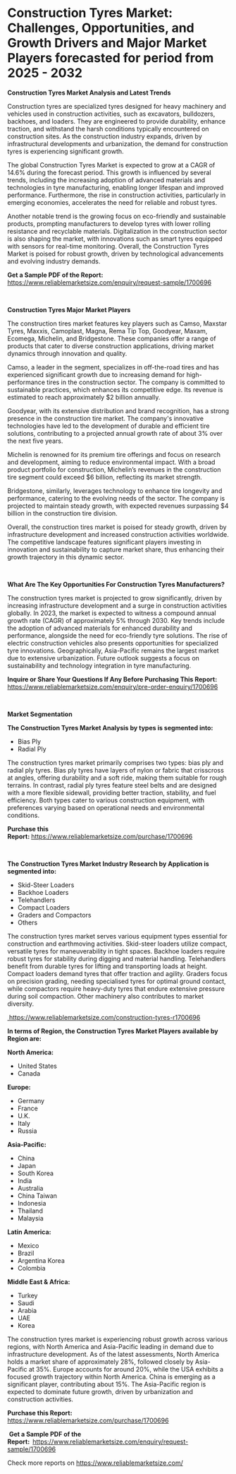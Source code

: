 <p><h1>Construction Tyres Market: Challenges, Opportunities, and Growth Drivers and Major Market Players forecasted for period from 2025 - 2032</h1></p><p><strong>Construction Tyres Market Analysis and Latest Trends</strong></p>
<p><p>Construction tyres are specialized tyres designed for heavy machinery and vehicles used in construction activities, such as excavators, bulldozers, backhoes, and loaders. They are engineered to provide durability, enhance traction, and withstand the harsh conditions typically encountered on construction sites. As the construction industry expands, driven by infrastructural developments and urbanization, the demand for construction tyres is experiencing significant growth.</p><p>The global Construction Tyres Market is expected to grow at a CAGR of 14.6% during the forecast period. This growth is influenced by several trends, including the increasing adoption of advanced materials and technologies in tyre manufacturing, enabling longer lifespan and improved performance. Furthermore, the rise in construction activities, particularly in emerging economies, accelerates the need for reliable and robust tyres.</p><p>Another notable trend is the growing focus on eco-friendly and sustainable products, prompting manufacturers to develop tyres with lower rolling resistance and recyclable materials. Digitalization in the construction sector is also shaping the market, with innovations such as smart tyres equipped with sensors for real-time monitoring. Overall, the Construction Tyres Market is poised for robust growth, driven by technological advancements and evolving industry demands.</p></p>
<p><strong>Get a Sample PDF of the Report:&nbsp;</strong> <a href="https://www.reliablemarketsize.com/enquiry/request-sample/1700696?utm_campaign=2015&utm_medium=2&utm_source=Github&utm_content=ia&utm_term=09012025&utm_id=construction-tyres">https://www.reliablemarketsize.com/enquiry/request-sample/1700696</a></p>
<p>&nbsp;</p>
<p><strong>Construction Tyres Major Market Players</strong></p>
<p><p>The construction tires market features key players such as Camso, Maxstar Tyres, Maxxis, Camoplast, Magna, Rema Tip Top, Goodyear, Maxam, Ecomega, Michelin, and Bridgestone. These companies offer a range of products that cater to diverse construction applications, driving market dynamics through innovation and quality.</p><p>Camso, a leader in the segment, specializes in off-the-road tires and has experienced significant growth due to increasing demand for high-performance tires in the construction sector. The company is committed to sustainable practices, which enhances its competitive edge. Its revenue is estimated to reach approximately $2 billion annually.</p><p>Goodyear, with its extensive distribution and brand recognition, has a strong presence in the construction tire market. The company's innovative technologies have led to the development of durable and efficient tire solutions, contributing to a projected annual growth rate of about 3% over the next five years.</p><p>Michelin is renowned for its premium tire offerings and focus on research and development, aiming to reduce environmental impact. With a broad product portfolio for construction, Michelin’s revenues in the construction tire segment could exceed $6 billion, reflecting its market strength.</p><p>Bridgestone, similarly, leverages technology to enhance tire longevity and performance, catering to the evolving needs of the sector. The company is projected to maintain steady growth, with expected revenues surpassing $4 billion in the construction tire division.</p><p>Overall, the construction tires market is poised for steady growth, driven by infrastructure development and increased construction activities worldwide. The competitive landscape features significant players investing in innovation and sustainability to capture market share, thus enhancing their growth trajectory in this dynamic sector.</p></p>
<p>&nbsp;</p>
<p><strong>What Are The Key Opportunities For Construction Tyres Manufacturers?</strong></p>
<p><p>The construction tyres market is projected to grow significantly, driven by increasing infrastructure development and a surge in construction activities globally. In 2023, the market is expected to witness a compound annual growth rate (CAGR) of approximately 5% through 2030. Key trends include the adoption of advanced materials for enhanced durability and performance, alongside the need for eco-friendly tyre solutions. The rise of electric construction vehicles also presents opportunities for specialized tyre innovations. Geographically, Asia-Pacific remains the largest market due to extensive urbanization. Future outlook suggests a focus on sustainability and technology integration in tyre manufacturing.</p></p>
<p><strong>Inquire or Share Your Questions If Any Before Purchasing This Report:</strong> <a href="https://www.reliablemarketsize.com/enquiry/pre-order-enquiry/1700696?utm_campaign=2015&utm_medium=2&utm_source=Github&utm_content=ia&utm_term=09012025&utm_id=construction-tyres">https://www.reliablemarketsize.com/enquiry/pre-order-enquiry/1700696</a></p>
<p>&nbsp;</p>
<p><strong>Market Segmentation</strong></p>
<p><strong>The Construction Tyres Market Analysis by types is segmented into:</strong></p>
<p><ul><li>Bias Ply</li><li>Radial Ply</li></ul></p>
<p><p>The construction tyres market primarily comprises two types: bias ply and radial ply tyres. Bias ply tyres have layers of nylon or fabric that crisscross at angles, offering durability and a soft ride, making them suitable for rough terrains. In contrast, radial ply tyres feature steel belts and are designed with a more flexible sidewall, providing better traction, stability, and fuel efficiency. Both types cater to various construction equipment, with preferences varying based on operational needs and environmental conditions.</p></p>
<p><strong>Purchase this Report:&nbsp;</strong><a href="https://www.reliablemarketsize.com/purchase/1700696?utm_campaign=2015&utm_medium=2&utm_source=Github&utm_content=ia&utm_term=09012025&utm_id=construction-tyres">https://www.reliablemarketsize.com/purchase/1700696</a></p>
<p>&nbsp;</p>
<p><strong>The Construction Tyres Market Industry Research by Application is segmented into:</strong></p>
<p><ul><li>Skid-Steer Loaders</li><li>Backhoe Loaders</li><li>Telehandlers</li><li>Compact Loaders</li><li>Graders and Compactors</li><li>Others</li></ul></p>
<p><p>The construction tyres market serves various equipment types essential for construction and earthmoving activities. Skid-steer loaders utilize compact, versatile tyres for maneuverability in tight spaces. Backhoe loaders require robust tyres for stability during digging and material handling. Telehandlers benefit from durable tyres for lifting and transporting loads at height. Compact loaders demand tyres that offer traction and agility. Graders focus on precision grading, needing specialised tyres for optimal ground contact, while compactors require heavy-duty tyres that endure extensive pressure during soil compaction. Other machinery also contributes to market diversity.</p></p>
<p><a href="https://www.reliablemarketsize.com/construction-tyres-r1700696?utm_campaign=2015&utm_medium=2&utm_source=Github&utm_content=ia&utm_term=09012025&utm_id=construction-tyres">&nbsp;https://www.reliablemarketsize.com/construction-tyres-r1700696</a></p>
<p><strong>In terms of Region, the Construction Tyres Market Players available by Region are:</strong></p>
<p>
    <p> <strong> North America: </strong>
        <ul>
            <li>United States</li>
            <li>Canada</li>
        </ul>
        </p> 
    <p> <strong> Europe: </strong>
        <ul>
            <li>Germany</li>
            <li>France</li>
            <li>U.K.</li>
            <li>Italy</li>
            <li>Russia</li>
        </ul>
        </p> 
    <p> <strong> Asia-Pacific: </strong>
        <ul>
            <li>China</li>
            <li>Japan</li>
            <li>South Korea</li>
            <li>India</li>
            <li>Australia</li>
            <li>China Taiwan</li>
            <li>Indonesia</li>
            <li>Thailand</li>
            <li>Malaysia</li>
        </ul>
        </p> 
    <p> <strong> Latin America: </strong>
        <ul>
            <li>Mexico</li>
            <li>Brazil</li>
            <li>Argentina Korea</li>
            <li>Colombia</li>
        </ul>
        </p> 
    <p> <strong> Middle East & Africa: </strong>
        <ul>
            <li>Turkey</li>
            <li>Saudi</li>
            <li>Arabia</li>
            <li>UAE</li>
            <li>Korea</li>
        </ul>
    </p>
    </p>
<p><p>The construction tyres market is experiencing robust growth across various regions, with North America and Asia-Pacific leading in demand due to infrastructure development. As of the latest assessments, North America holds a market share of approximately 28%, followed closely by Asia-Pacific at 35%. Europe accounts for around 20%, while the USA exhibits a focused growth trajectory within North America. China is emerging as a significant player, contributing about 15%. The Asia-Pacific region is expected to dominate future growth, driven by urbanization and construction activities.</p></p>
<p><strong>Purchase this Report: </strong><a href="https://www.reliablemarketsize.com/purchase/1700696?utm_campaign=2015&utm_medium=2&utm_source=Github&utm_content=ia&utm_term=09012025&utm_id=construction-tyres">https://www.reliablemarketsize.com/purchase/1700696</a></p>
<p>&nbsp;<strong>Get a Sample PDF of the Report:&nbsp;&nbsp;</strong><a href="https://www.reliablemarketsize.com/enquiry/request-sample/1700696?utm_campaign=2015&utm_medium=2&utm_source=Github&utm_content=ia&utm_term=09012025&utm_id=construction-tyres">https://www.reliablemarketsize.com/enquiry/request-sample/1700696</a></p>
<p><strong></strong></p>
<p>Check more reports on <a href="https://www.reliablemarketsize.com/?utm_campaign=2015&utm_medium=2&utm_source=Github&utm_content=ia&utm_term=09012025&utm_id=construction-tyres">https://www.reliablemarketsize.com/</a></p>